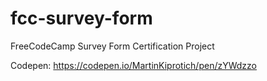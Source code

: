 # fcc-survey-form
FreeCodeCamp Survey Form Certification Project

Codepen: https://codepen.io/MartinKiprotich/pen/zYWdzzo
